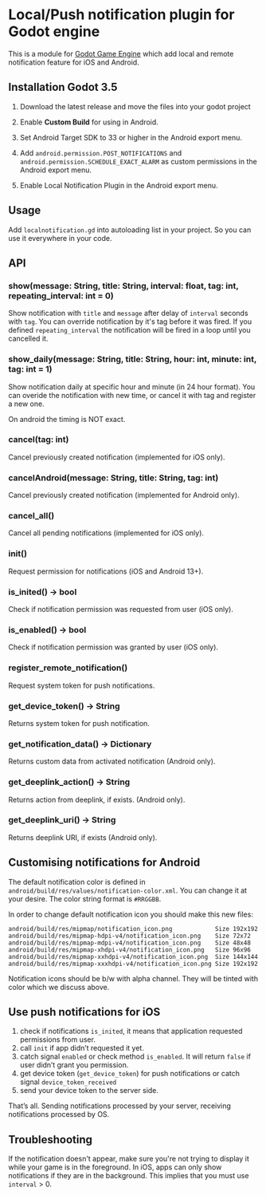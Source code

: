 # Local/Push notification plugin for Godot engine

This is a module for [Godot Game Engine](http://godotengine.org/) which add local and remote notification feature for iOS and Android. 

## Installation Godot 3.5

1. Download the latest release and move the files into your godot project

2. Enable **Custom Build** for using in Android.

3. Set Android Target SDK to 33 or higher in the Android export menu.

4. Add `android.permission.POST_NOTIFICATIONS` and `android.permission.SCHEDULE_EXACT_ALARM` as custom permissions in the Android export menu.

5. Enable Local Notification Plugin in the Android export menu.

## Usage

Add `localnotification.gd` into autoloading list in your project. So you can use it everywhere in your code.

## API

### show(message: String, title: String, interval: float, tag: int, repeating_interval: int = 0)

Show notification with `title` and `message` after delay of `interval` seconds with `tag`. You can override notification by it's tag before it was fired.
If you defined `repeating_interval` the notification will be fired in a loop until you cancelled it.

### show_daily(message: String, title: String, hour: int, minute: int, tag: int = 1)

Show notification daily at specific hour and minute (in 24 hour format).
You can overide the notification with new time, or cancel it with tag and register a new one.

On android the timing is NOT exact.

### cancel(tag: int)

Cancel previously created notification (implemented for iOS only).

### cancelAndroid(message: String, title: String, tag: int)

Cancel previously created notification (implemented for Android only).

### cancel_all()

Cancel all pending notifications (implemented for iOS only).

### init()

Request permission for notifications (iOS and Android 13+).

### is_inited() -> bool

Check if notification permission was requested from user (iOS only).

### is_enabled() -> bool

Check if notification permission was granted by user (iOS only).

### register_remote_notification()

Request system token for push notifications.

### get_device_token() -> String

Returns system token for push notification.

### get_notification_data() -> Dictionary

Returns custom data from activated notification (Android only).

### get_deeplink_action() -> String

Returns action from deeplink, if exists. (Android only).

### get_deeplink_uri() -> String

Returns deeplink URI, if exists (Android only).

## Customising notifications for Android

The default notification color is defined in `android/build/res/values/notification-color.xml`. You can change it at your desire. The color string format is `#RRGGBB`.

In order to change default notification icon you should make this new files:
```
android/build/res/mipmap/notification_icon.png            Size 192x192
android/build/res/mipmap-hdpi-v4/notification_icon.png    Size 72x72
android/build/res/mipmap-mdpi-v4/notification_icon.png    Size 48x48
android/build/res/mipmap-xhdpi-v4/notification_icon.png   Size 96x96
android/build/res/mipmap-xxhdpi-v4/notification_icon.png  Size 144x144
android/build/res/mipmap-xxxhdpi-v4/notification_icon.png Size 192x192
```
Notification icons should be b/w with alpha channel. They will be tinted with color which we discuss above.

## Use push notifications for iOS

1) check if notifications `is_inited`, it means that application requested permissions from user.
2) call `init` if app didn’t requested it yet.
3) catch signal `enabled` or check method `is_enabled`. It will return `false` if user didn’t grant you permission.
4) get device token (`get_device_token`) for push notifications or catch signal `device_token_received`
5) send your device token to the server side.

That’s all. Sending notifications processed by your server, receiving notifications processed by OS. 

## Troubleshooting

If the notification doesn't appear, make sure you're not trying to display it while your game is in the foreground. In iOS, apps can only show notifications if they are in the background. This implies that you must use `interval` > 0.
